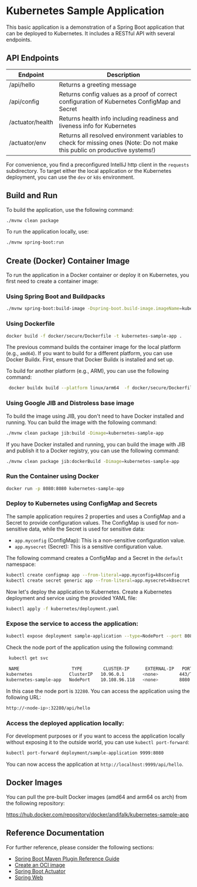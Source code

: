 # Kubernetes Sample Application

This basic application is a demonstration of a Spring Boot application that can be deployed to Kubernetes. It includes a RESTful API with several endpoints.

## API Endpoints

| Endpoint         | Description                                                                                                                 |
|------------------|-----------------------------------------------------------------------------------------------------------------------------|
| /api/hello       | Returns a greeting message                                                                                                  |
| /api/config      | Returns config values as a proof of correct configuration of Kubernetes ConfigMap and Secret                                |
| /actuator/health | Returns health info including readiness and liveness info for Kubernetes                                                    |
| /actuator/env    | Returns all resolved environment variables to check for missing ones (Note: Do not make this public on productive systems!) |

For convenience, you find a preconfigured IntelliJ http client in the `requests` subdirectory.
To target either the local application or the Kubernetes deployment, you can use the `dev` or `k8s` environment.

## Build and Run

To build the application, use the following command:

```bash
./mvnw clean package
```

To run the application locally, use:

```bash
./mvnw spring-boot:run
```

## Create (Docker) Container Image

To run the application in a Docker container or deploy it on Kubernetes, you first need to create a container image:

### Using Spring Boot and Buildpacks

```bash
./mvnw spring-boot:build-image -Dspring-boot.build-image.imageName=kubernetes-sample-application -Ddocker.publish=false
```

### Using Dockerfile

```bash
docker build -f docker/secure/Dockerfile -t kubernetes-sample-app .
```

The previous command builds the container image for the local platform (e.g., `amd64`). If you want to build for a different platform, you can use Docker Buildx. First, ensure that Docker Buildx is installed and set up.

To build for another platform (e.g., ARM), you can use the following command:

```bash
 docker buildx build --platform linux/arm64  -f docker/secure/Dockerfile -t kubernetes-sample-app .
```

### Using Google JIB and Distroless base image

To build the image using JIB, you don't need to have Docker installed and running. You can build the image with the following command:

```bash
./mvnw clean package jib:build -Dimage=kubernetes-sample-app
```

If you have Docker installed and running, you can build the image with JIB and publish it to a Docker registry, you can use the following command:

```bash
./mvnw clean package jib:dockerBuild -Dimage=kubernetes-sample-app
```

### Run the Container using Docker

```bash
docker run -p 8080:8080 kubernetes-sample-app
```

### Deploy to Kubernetes using ConfigMap and Secrets

The sample application requires 2 properties and uses a ConfigMap and a Secret to provide configuration values. The ConfigMap is used for non-sensitive data, while the Secret is used for sensitive data:

- `app.myconfig` (ConfigMap): This is a non-sensitive configuration value.
- `app.mysecret` (Secret): This is a sensitive configuration value.

The following command creates a ConfigMap and a Secret in the `default` namespace:

```bash
kubectl create configmap app --from-literal=app.myconfig=k8sconfig
kubectl create secret generic app --from-literal=app.mysecret=k8secret
```

Now let's deploy the application to Kubernetes.
Create a Kubernetes deployment and service using the provided YAML file:

```bash
kubectl apply -f kubernetes/deployment.yaml
```

### Expose the service to access the application:

```bash
kubectl expose deployment sample-application --type=NodePort --port 8080  --name=kubernetes-sample-app
```

Check the node port of the application using the following command:

```bash
 kubectl get svc
 
 NAME                    TYPE        CLUSTER-IP      EXTERNAL-IP   PORT(S)          AGE
kubernetes              ClusterIP   10.96.0.1       <none>        443/TCP          178d
kubernetes-sample-app   NodePort    10.108.96.118   <none>        8080:32280/TCP   6s
```

In this case the node port is `32280`. You can access the application using the following URL:

```bash
http://<node-ip>:32280/api/hello
```

### Access the deployed application locally:

For development purposes or if you want to access the application locally without exposing it to the outside world, you can use `kubectl port-forward`:

```bash
kubectl port-forward deployment/sample-application 9999:8080
```

You can now access the application at `http://localhost:9999/api/hello`.

## Docker Images

You can pull the pre-built Docker images (amd64 and arm64 os arch) from the following repository:

https://hub.docker.com/repository/docker/andifalk/kubernetes-sample-app

## Reference Documentation

For further reference, please consider the following sections:

* [Spring Boot Maven Plugin Reference Guide](https://docs.spring.io/spring-boot/3.4.4/maven-plugin)
* [Create an OCI image](https://docs.spring.io/spring-boot/3.4.4/maven-plugin/build-image.html)
* [Spring Boot Actuator](https://docs.spring.io/spring-boot/3.4.4/reference/actuator/index.html)
* [Spring Web](https://docs.spring.io/spring-boot/3.4.4/reference/web/servlet.html)
